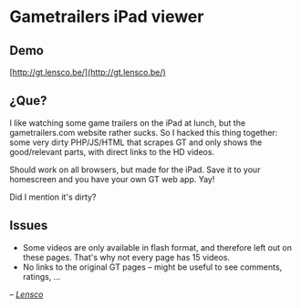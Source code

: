 # Gametrailers iPad viewer

## Demo

[http://gt.lensco.be/](http://gt.lensco.be/)

## ¿Que?

I like watching some game trailers on the iPad at lunch, but the gametrailers.com website rather sucks. So I hacked this thing together: some very dirty PHP/JS/HTML that scrapes GT and only shows the good/relevant parts, with direct links to the HD videos.

Should work on all browsers, but made for the iPad. Save it to your homescreen and you have your own GT web app. Yay!

Did I mention it's dirty?

## Issues

- Some videos are only available in flash format, and therefore left out on these pages. That's why not every page has 15 videos.
- No links to the original GT pages – might be useful to see comments, ratings, …

_– [Lensco](http://lensco.be/)_